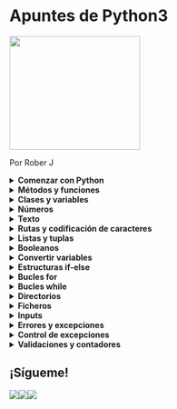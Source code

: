 # Apuntes de Python3

<img src="https://programapa.files.wordpress.com/2021/01/fundamentos-1-python-1.png" width="230" height="200" text-align: center></div>

Por Rober J

<details>
  <summary><strong>Comenzar con Python</strong></summary>
  
  <!-- wp:paragraph -->
<p><strong>Python </strong>se ha convertido en uno de los lenguajes de programación favoritos para hacer toda clase de virguerías con la <strong>información geoespacial</strong> y no es casualidad: su (relativa) facilidad de uso y flexibilidad lo hace muy atractivo para usarlo en múltiples plataformas por usuarios no muy familiarizados con la programación informática (entre los que podría incluirme).</p>
<!-- /wp:paragraph -->

<!-- wp:paragraph -->
<p>Este lenguaje aplicado a los Sistemas de Información Geográfica (SIG) se usa fundamentalmente para <strong>automatizar procesos o crear los nuestros propios</strong> en forma de <strong>scripts</strong> (pequeños códigos o programas). Por ejemplo, si quieres llevar a cabo una serie de operaciones de control de calidad (corrección de geometrías, control de atributos...) y cada una se ejecuta siempre bajo los mismos parámetros, podrías construir un script que realice todas esas operaciones para un conjunto de datos en vez de ir haciéndolo capa por capa.</p>
<!-- /wp:paragraph -->

<!-- wp:paragraph -->
<p>Con estos scripts podremos <strong>crear plugins (QGIS) o add-ins (ArcGIS) que les aporten una interfaz gráfica</strong> para configurar los parámetros con los que trabajará dicho script según nuestras necesidades: las capas de entrada, los valores a calcular, la clase de resultado que queremos obtener y dónde almacenarlo...  </p>
<!-- /wp:paragraph -->

<!-- wp:paragraph -->
<p>Podéis echar un vistazo a la clase de plugins que pueden crearse con Python explorando el <a rel="noreferrer noopener" href="https://plugins.qgis.org/plugins/" target="_blank">repositorio de plugins Python para QGIS</a> o el <a rel="noreferrer noopener" href="http://codesharing.arcgis.com/" target="_blank">repositorio de scripts de ArcGIS</a>.  </p>
<!-- /wp:paragraph -->

<!-- wp:paragraph -->
<p>La documentación oficial y otros enlaces de utilidad para Python los recopilo en el siguiente post junto a otros muchos recursos:</p>
<!-- /wp:paragraph -->

<!-- wp:a8c/blog-posts {"showDate":false,"showAuthor":false,"mediaPosition":"left","specificPosts":["3502"],"imageScale":1,"specificMode":true} /-->

<!-- wp:paragraph -->
<p>Y si queréis probar el código sin descargar nada antes, existen <a rel="noreferrer noopener" href="https://repl.it/languages/python3" target="_blank">consolas de Python online como esta</a> donde trastear libremente, con ciertas limitaciones por supuesto. </p>
<!-- /wp:paragraph -->

<!-- wp:paragraph -->
<p>Si no, se pueden usar las consolas que vienen integradas en cada SIG   de escritorio o programas externos denominados Entorno de Desarrollo Integrado (IDE) para programar más cómodamente (las consolas de los SIG suelen estar algo limitadas). Entre los IDE más populares están Visual Estudio Code o PyCharm, y tan solo habrá que <a rel="noreferrer noopener" href="https://remot-technologies.com/configurar-pyqgis-y-vs-code/" target="_blank">configurarlos</a> para comenzar a programar en ellos. </p>
<!-- /wp:paragraph -->

<!-- wp:paragraph {"backgroundColor":"light-green-cyan"} -->
<p class="has-light-green-cyan-background-color has-background">⚠ Este post trata sobre los aspectos básicos de Python en su <strong>versión 3.x</strong> (Python3), utilizada por QGIS a partir de su versión 3. Sin embargo, QGIS en sus versiones 2.x y ArcGIS utilizan la versión 2 de Python, por lo que se comentarán las diferencias entre las dos versiones en los puntos donde pueda ser conflictivo. </p>
<!-- /wp:paragraph -->
</details>


<details> 
  <summary><strong>Métodos y funciones</strong></summary>

<!-- wp:paragraph -->
<p>Una <strong>función</strong> es un código que se ejecuta al escribir su nombre y rellenar sus parámetros, haciendo que se lleven a cabo las operaciones de de dicho código. Las funciones se pueden tanto crear desde 0 como usar las que trae Python por defecto o las de sus librerías y/o módulos. </p>
<!-- /wp:paragraph -->

<!-- wp:paragraph -->
<p>Para usar una variable basta con escribirla y rellenar sus parámetros. Por ejemplo, la función print() hace que se muestre aquello que está dentro de los paréntesis:</p>
<!-- /wp:paragraph -->

<!-- wp:syntaxhighlighter/code {"language":"python"} -->
<pre class="wp-block-syntaxhighlighter-code">print(5)
> 5
print('Geografía')
> Geografía</pre>
<!-- /wp:syntaxhighlighter/code -->

<!-- wp:paragraph -->
<p>Los <strong>métodos</strong> son <strong>funciones específicas para variables de una clase concreta</strong>, es decir, las variables u objetos de tipo numérico tendrán unos métodos distintos a los de texto o listas debido a su distinta naturaleza.</p>
<!-- /wp:paragraph -->

<!-- wp:paragraph -->
<p>La forma de <strong>usar un método</strong> es 'llamar' a una <strong>variable de clase compatible</strong> con el método y, si fuera necesario, completar los argumentos necesarios para que pueda llevarse a cabo:</p>
<!-- /wp:paragraph -->

<!-- wp:syntaxhighlighter/code {"language":"python"} -->
<pre class="wp-block-syntaxhighlighter-code">variable.método(argumentos)</pre>
<!-- /wp:syntaxhighlighter/code -->

<!-- wp:spacer {"height":20} -->
<div style="height:20px" aria-hidden="true" class="wp-block-spacer"></div>
<!-- /wp:spacer -->

<p><a id="crear_funciones"></a></p>

<!-- wp:heading {"textAlign":"center","level":3} -->
<h3 class="has-text-align-center"><strong>Crear funciones</strong></h3>
<!-- /wp:heading -->

<!-- wp:paragraph -->
<p>Es posible crear nuestras propias funciones en Python para no tener que repetir constantemente un código. Con ellas obtendremos el resultado de un cálculo que nosotros diseñemos para unos valores de entrada.</p>
<!-- /wp:paragraph -->

<!-- wp:paragraph -->
<p>Por ejemplo, la siguiente función nos devolverá la media para dos valores de entrada:</p>
<!-- /wp:paragraph -->

<!-- wp:syntaxhighlighter/code {"language":"python"} -->
<pre class="wp-block-syntaxhighlighter-code">def media(x,y):
    resultado = (x + y)/2
    return resultado</pre>
<!-- /wp:syntaxhighlighter/code -->

<!-- wp:paragraph -->
<p>Con print() podemos ver cuál es el resultado de aplicar esta función a los valores 8 y 14:</p>
<!-- /wp:paragraph -->

<!-- wp:syntaxhighlighter/code {"language":"python"} -->
<pre class="wp-block-syntaxhighlighter-code">print(media(8,14))
> 11.0</pre>
<!-- /wp:syntaxhighlighter/code -->

<!-- wp:paragraph -->
<p><strong>Dentro de una función existen varias partes:</strong></p>
<!-- /wp:paragraph -->

<!-- wp:list -->
<ul><li>Cabecera - da nombre a la función (media) y establece los parámetros que se van a usar</li><li>Cuerpo - realiza operaciones con los parámetros definidos en la cabecera y devuelve un resultado mediante <em>return</em></li><li>Llamada - es la invocación de la función al usar su nombre e introducir parámetros reales</li></ul>
<!-- /wp:list -->

<!-- wp:paragraph -->
<p>Nuestra función podrá tener <strong>tantos argumentos como queramos</strong>, así como podrá crear variables que funcionen solo dentro de esa función, denominadas <strong>variables locales</strong> (las variables que funcionan para todo el programa se llaman <strong>variables globales</strong>)</p>
<!-- /wp:paragraph -->

  
</details>


<details>
  <summary><strong>Clases y variables</strong></summary>
  


<!-- wp:paragraph -->
<p>Las <strong>variables </strong>en Python son un tipo de objeto en  los que se almacena un valor o conjunto de valores. Dependiendo de la <strong>clase </strong>o tipo de dato que almacene, la variable será de una clase u otra.</p>
<!-- /wp:paragraph -->

<!-- wp:paragraph -->
<p>Las variables <strong>las creamos nosotros</strong> para almacenar algún tipo de información, dándoles el nombre que queramos y escribiendo el valor que queramos almacenar detrás del símbolo de igualdad:</p>
<!-- /wp:paragraph -->

<!-- wp:syntaxhighlighter/code {"language":"python"} -->
<pre class="wp-block-syntaxhighlighter-code">coord_x = 19
coord_y = -99
poblacion = 'Ciudad de México'
lugar = 'Mercado de San Camilito'</pre>
<!-- /wp:syntaxhighlighter/code -->

<!-- wp:paragraph -->
<p>La <strong>clase </strong>a la que pertenezca la variable dependerá del valor que almacenen:</p>
<!-- /wp:paragraph -->

<!-- wp:list -->
<ul><li>Las variables <em>coord </em>son de clase <em>int </em>o entero porque almacenan números enteros</li><li>Las variables <em>lugar </em>son de clase <em>str</em> porque almacenan cadenas de texto</li></ul>
<!-- /wp:list -->

<!-- wp:paragraph -->
<p>Podemos <strong>comprobarlo</strong> usando la función type() :</p>
<!-- /wp:paragraph -->

<!-- wp:syntaxhighlighter/code {"language":"python"} -->
<pre class="wp-block-syntaxhighlighter-code">print(type(coord_x))
> &lt;class 'int'>

print(type(coord_y))
> &lt;class 'int'>

print(type(poblacion))
> &lt;class 'str'>

print(type(lugar))
> &lt;class 'str'></pre>
<!-- /wp:syntaxhighlighter/code -->

<!-- wp:paragraph -->
<p>Usando print() podemos <strong>visualizar las variables</strong>. Para imprimir varias a la vez basta con separarlas por comas:</p>
<!-- /wp:paragraph -->

<!-- wp:syntaxhighlighter/code {"language":"python"} -->
<pre class="wp-block-syntaxhighlighter-code">print(poblacion)
> Ciudad de México

print(coord_x , coord_y)
> 19
 -99</pre>
<!-- /wp:syntaxhighlighter/code -->

<!-- wp:paragraph -->
<p>Las variables son usadas para <strong>operar con los valores que almacenan</strong>:</p>
<!-- /wp:paragraph -->

<!-- wp:syntaxhighlighter/code {"language":"python"} -->
<pre class="wp-block-syntaxhighlighter-code">numero1 = 5
numero2 = 3
print(numero1 + numero2)
> 8</pre>
<!-- /wp:syntaxhighlighter/code -->

<!-- wp:paragraph -->
<p>Podemos <strong>modificar el valor de las variables</strong> siempre que queramos usando su nombre y guardando otro valor, sea del tipo que sea.</p>
<!-- /wp:paragraph -->

<!-- wp:syntaxhighlighter/code {"language":"python"} -->
<pre class="wp-block-syntaxhighlighter-code">mi_objeto = 5
mi_objeto = 'Cinco'
print(mi_objeto)
> Cinco</pre>
<!-- /wp:syntaxhighlighter/code -->

<!-- wp:paragraph -->
<p>Así como podemos <strong>intercambiar el valor de dos variables</strong>:</p>
<!-- /wp:paragraph -->

<!-- wp:syntaxhighlighter/code {"language":"python"} -->
<pre class="wp-block-syntaxhighlighter-code">A = 5
B = 10
A,B = B,A
print(A)
> 10</pre>
<!-- /wp:syntaxhighlighter/code -->

<!-- wp:paragraph -->
<p>También podemos <strong>borrarlas </strong>usando <em><strong>del</strong></em>:</p>
<!-- /wp:paragraph -->

<!-- wp:syntaxhighlighter/code {"language":"python"} -->
<pre class="wp-block-syntaxhighlighter-code">del mi_objeto</pre>
<!-- /wp:syntaxhighlighter/code -->

<!-- wp:paragraph -->
<p></p>
<!-- /wp:paragraph -->

<!-- wp:paragraph {"backgroundColor":"light-green-cyan"} -->
<p class="has-light-green-cyan-background-color has-background">⚠ En Python 2 para imprimir un resultado no es necesario hacer uso de los paréntesis. Basta con escribir <em>print </em>seguido de aquello que se quería imprimir. Esto es porque en Python 3 <em>print </em>pasó a considerarse una función y son siempre obligatorias. En Python 2 también funcionará si usamos los paréntesis. </p>
<!-- /wp:paragraph -->

<!-- wp:spacer {"height":20} -->
<div style="height:20px" aria-hidden="true" class="wp-block-spacer"></div>
<!-- /wp:spacer -->
  
</details>

<details>
  <summary><strong>Números</strong></summary>
 
<p>Los números no debe entrecomillarse, pues si no los tomará como si fuesen texto y no podrán usarse para hacer operaciones. Python puede usarse como una calculadora:</p>
<!-- /wp:paragraph -->

<!-- wp:syntaxhighlighter/code {"language":"python"} -->
<pre class="wp-block-syntaxhighlighter-code">print(5*3)
> 15

print('5*3')
> 5*3</pre>
<!-- /wp:syntaxhighlighter/code -->

<!-- wp:paragraph -->
<p>Hay <strong>dos tipos</strong> básicos de números que pueden almacenarse en Python: enteros o<strong> integer (int)</strong> y decimales o <strong>flotantes (float)</strong>:</p>
<!-- /wp:paragraph -->

<!-- wp:syntaxhighlighter/code {"language":"python"} -->
<pre class="wp-block-syntaxhighlighter-code">numero1 = 24
numero2 = 24.0

print(type(numero1))
> &lt;class 'int'>

print(type(numero2))
> &lt;class 'float'></pre>
<!-- /wp:syntaxhighlighter/code -->

<!-- wp:paragraph -->
<p>Si se hacen <strong>operaciones entre enteros y decimales</strong> el resultado pasará a ser de tipo decimal:</p>
<!-- /wp:paragraph -->

<!-- wp:syntaxhighlighter/code {"language":"python"} -->
<pre class="wp-block-syntaxhighlighter-code">print(3.7 + 3)
> 6.7

print(5/3)
> 1.6666666666666667</pre>
<!-- /wp:syntaxhighlighter/code -->

<!-- wp:paragraph {"backgroundColor":"light-green-cyan"} -->
<p class="has-light-green-cyan-background-color has-background">⚠ En Python 2 las divisiones cuyo resultado es un decimal (como 5 entre 3) devuelven solo el número entero (5 entre 3 devolvería 1) Sin embargo, si en vez de dividir dos enteros convertimos uno de ellos en decimal (5.0 entre 3) entonces sí se devolvería el resultado con sus decimales. Esto es porque Python 3 convierte los valores automáticamente. En cualquier caso, al combinar enteros y decimales en una operación el resultado siempre será un decimal.</p>
<!-- /wp:paragraph -->

<!-- wp:paragraph -->
<p>Python cuenta con una librería muy útil para <a href="https://docs.python.org/3/library/math.html">hacer toda clase de operaciones numéricas llamada <em><strong>math</strong></em></a> que, por lo general, <strong>es más precisa que las operaciones con operadores básicos.</strong></p>
<!-- /wp:paragraph -->

<!-- wp:spacer {"height":20} -->
<div style="height:20px" aria-hidden="true" class="wp-block-spacer"></div>

  
</details>

<details>
  <summary><strong>Texto</strong></summary>
 
<p>El texto o también llamado <strong>cadenas (string)</strong> debe escribirse entrecomillado, ya sean comillas simples o dobles:</p>
<!-- /wp:paragraph -->

<!-- wp:syntaxhighlighter/code {"language":"python"} -->
<pre class="wp-block-syntaxhighlighter-code">print(hola)
> NameError: name 'hola' is not defined

print('hola')
> hola</pre>
<!-- /wp:syntaxhighlighter/code -->

<!-- wp:paragraph -->
<p>¿Por qué? Porque el texto sin comillas se reserva para nombrar las variables u objetos en las que almacenamos los valores.</p>
<!-- /wp:paragraph -->

<!-- wp:spacer {"height":20} -->
<div style="height:20px" aria-hidden="true" class="wp-block-spacer"></div>
<!-- /wp:spacer -->

<p><a id="operar_texto"></a></p>

<!-- wp:heading {"level":4} -->
<h4><strong>Operar con el texto</strong></h4>
<!-- /wp:heading -->

<!-- wp:paragraph -->
<p>Podemos <strong>operar </strong>con el texto <strong>concatenando </strong>cadenas:</p>
<!-- /wp:paragraph -->

<!-- wp:syntaxhighlighter/code {"language":"python"} -->
<pre class="wp-block-syntaxhighlighter-code">poblacion = 'Ciudad de México'
lugar = 'Mercado de San Camilito'
print(poblacion + ' - ' + lugar)
> Ciudad de México - Mercado de San Camilito</pre>
<!-- /wp:syntaxhighlighter/code -->

<!-- wp:paragraph -->
<p>Podemos <strong>concatenarlas varias veces</strong> usando el multiplicador. Cada caracter entrecomillado cuenta, por lo que tendremos que añadir nosotros los espacios y las comas para que la concatenación resulte legible:</p>
<!-- /wp:paragraph -->

<!-- wp:syntaxhighlighter/code {"language":"python"} -->
<pre class="wp-block-syntaxhighlighter-code">print((poblacion + ' - ' + lugar + ', ') * 5)
> Ciudad de México - Mercado de San Camilito, Ciudad de México - Mercado de San Camilito, Ciudad de México - Mercado de San Camilito, Ciudad de México - Mercado de San Camilito, Ciudad de México - Mercado de San Camilito,</pre>
<!-- /wp:syntaxhighlighter/code -->

<!-- wp:paragraph -->
<p>También podremos <strong>convertir una cadena a una lista</strong> con cada palabra usando el método .split() , en el que tendremos que indicar el separador existente entre cada palabra, en este caso, el espacio:</p>
<!-- /wp:paragraph -->

<!-- wp:syntaxhighlighter/code {"language":"python"} -->
<pre class="wp-block-syntaxhighlighter-code">PrograMapa = 'Cartografía y SIG'
print(PrograMapa.split(' '))
> ['Cartografía', 'y', 'SIG']</pre>
<!-- /wp:syntaxhighlighter/code -->

<!-- wp:paragraph -->
<p>Si queremos <strong>averiguar la longitud</strong> de una cadena habrá que usar len(), que devolverá un valor entero:</p>
<!-- /wp:paragraph -->

<!-- wp:syntaxhighlighter/code {"language":"python"} -->
<pre class="wp-block-syntaxhighlighter-code">print(len('PrograMapa'))
> 10</pre>
<!-- /wp:syntaxhighlighter/code -->

<!-- wp:paragraph -->
<p>También podemos averiguar si una cadena <strong>acaba con los caracteres que indiquemos</strong> usando <em>.endswith()</em>, muy útil si queremos comprobar extensiones de archivos:</p>
<!-- /wp:paragraph -->

<!-- wp:syntaxhighlighter/code {"language":"python"} -->
<pre class="wp-block-syntaxhighlighter-code">archivo = 'micapa.shp'
print(text.endswith('.gpkg'))
> False</pre>
<!-- /wp:syntaxhighlighter/code -->

<!-- wp:paragraph -->
<p>También es posible <strong>realizar operaciones con las mayúsculas y minúsculas</strong> de un texto:</p>
<!-- /wp:paragraph -->

<!-- wp:syntaxhighlighter/code {"language":"python"} -->
<pre class="wp-block-syntaxhighlighter-code">SIG = 'sistemas de Informacion GEOGRAFICA'

# Poner en minuscula
print(SIG.lower())
> sistemas de informacion geografica

## Poner todo en mayuscula
print(SIG.upper())
> SISTEMAS DE INFORMACION GEOGRAFICA

## Poner en mayuscula solo la primera letra de cada palabra:
print(SIG.title())
> Sistemas De Informacion Geografica

## Invertir mayusculas y minusculas
print(SIG.swapcase())
> SISTEMAS DE iNFORMACION geografica</pre>
<!-- /wp:syntaxhighlighter/code -->

<!-- wp:spacer {"height":20} -->
<div style="height:20px" aria-hidden="true" class="wp-block-spacer"></div>
<!-- /wp:spacer -->

<!-- wp:paragraph -->
<p>Otra interesante operación es la de <strong>invertir los caracteres</strong> de una cadena:</p>
<!-- /wp:paragraph -->

<!-- wp:syntaxhighlighter/code {"language":"python"} -->
<pre class="wp-block-syntaxhighlighter-code">palabra = 'SIG'
alreves = palabra[::-1]
print(alreves)
> 'GIS'</pre>
<!-- /wp:syntaxhighlighter/code -->

<!-- wp:heading {"level":4} -->
<h4><strong>Posiciones y subcadenas</strong></h4>
<!-- /wp:heading -->

<!-- wp:paragraph -->
<p>Podemos acceder a los distintos caracteres que conforman nuestro texto o cadenas a través de la posición que estos ocupan dentro de ella indicándola entre corchetes [].</p>
<!-- /wp:paragraph -->

<!-- wp:paragraph -->
<p>Hay que tener en cuenta que las posiciones comienzan desde el índice de posición 0, por lo que si nuestra cadena tiene por ejemplo 11 caracteres la última posición será la 10:</p>
<!-- /wp:paragraph -->

<!-- wp:syntaxhighlighter/code {"language":"python"} -->
<pre class="wp-block-syntaxhighlighter-code">cartografia = 'Mapas'
print(cartografia[0])
> M
print(cartografia[4])
> s</pre>
<!-- /wp:syntaxhighlighter/code -->

<!-- wp:paragraph -->
<p>Si quisiéramos contar desde el final usaríamos el índice de posición -1 y contaríamos hacia abajo:</p>
<!-- /wp:paragraph -->

<!-- wp:image {"align":"center","id":5866,"sizeSlug":"large","linkDestination":"none"} -->
<div class="wp-block-image"><figure class="aligncenter size-large"><img src="https://programapa.files.wordpress.com/2021/04/substrings.png?w=413" alt="" class="wp-image-5866"/><figcaption><em>Fuente: http://www.nltk.org/book/ch03.html</em></figcaption></figure></div>
<!-- /wp:image -->

<!-- wp:paragraph -->
<p>Pueden usarse <strong>rangos </strong>para extraer conjuntos de caracteres llamados <strong>subcadenas</strong>. El rango seleccionará desde el primer caracter indicado (dejar en blanco para empezar desde el principio) hasta el caracter anterior al de la posición indicada: </p>
<!-- /wp:paragraph -->

<!-- wp:syntaxhighlighter/code {"language":"python"} -->
<pre class="wp-block-syntaxhighlighter-code">mapas = 'Cartografia'
print(mapas[:5])
> Carto
print(mapas[5:11])
> grafía</pre>
<!-- /wp:syntaxhighlighter/code -->

<!-- wp:spacer {"height":20} -->
<div style="height:20px" aria-hidden="true" class="wp-block-spacer"></div>
<!-- /wp:spacer -->
  
</details>

<details>
  <summary><strong>Rutas y codificación de caracteres</strong></summary>
 
<!-- wp:paragraph -->
<p>Las rutas a archivos o <em>paths</em> se escribirán dentro de la clase <em>string</em>, es decir, tendrán que ir entrecomilladas:</p>
<!-- /wp:paragraph -->

<!-- wp:syntaxhighlighter/code {"language":"python"} -->
<pre class="wp-block-syntaxhighlighter-code">ruta = 'C:\Users\Yo\Documentos\Programación\Python'</pre>
<!-- /wp:syntaxhighlighter/code -->

<!-- wp:paragraph -->
<p>Son de vital importancia para indicar la carpeta de la que queremos coger nuestras capas y/o dónde queremos guardar los resultados de nuestros geoprocesos.</p>
<!-- /wp:paragraph -->

<!-- wp:paragraph -->
<p>Las barras que separan los directorios pueden dar problemas dependiendo de sistema operativo que se use. En Windows, se puede usar la doble barra para evitarlos:</p>
<!-- /wp:paragraph -->

<!-- wp:syntaxhighlighter/code {"language":"python"} -->
<pre class="wp-block-syntaxhighlighter-code">ruta = 'C:\\Users\\Yo\\Documentos\\Programación\\Python'</pre>
<!-- /wp:syntaxhighlighter/code -->

<!-- wp:paragraph -->
<p>Otra forma de evitar problemas con los caracteres es añadir una <em>r</em> antes de las comillas, tal y como muestro en el apartado sobre caracteres 👇</p>
<!-- /wp:paragraph -->

<!-- wp:spacer {"height":20} -->
<div style="height:20px" aria-hidden="true" class="wp-block-spacer"></div>
<!-- /wp:spacer -->

<!-- wp:heading {"level":4} -->
<h4><strong>Codificación de caracteres</strong></h4>
<!-- /wp:heading -->

<!-- wp:paragraph -->
<p>Una de las cosas a las que debemos prestar atención a la hora de operar con texto es la codificación de caracteres.</p>
<!-- /wp:paragraph -->

<!-- wp:paragraph -->
<p>La codificación de caracteres es la forma en que el sistema traduce los caracteres al lenguaje binario de los ordenadores. Existen diversos tipos de codificación, y para <strong>averiguar el que usa nuestro sistema</strong> ejecutaremos el siguiente código:</p>
<!-- /wp:paragraph -->

<!-- wp:syntaxhighlighter/code {"language":"python"} -->
<pre class="wp-block-syntaxhighlighter-code">import sys
print(sys.getdefaultencoding())
> utf-8</pre>
<!-- /wp:syntaxhighlighter/code -->

<!-- wp:paragraph -->
<p>Si queremos <strong>cambiar la codificación</strong> usada en nuestro script para que, por ejemplo, admita tildes o eñes, tendremos que colocar la siguiente línea al inicio del script:</p>
<!-- /wp:paragraph -->

<!-- wp:syntaxhighlighter/code {"language":"python"} -->
<pre class="wp-block-syntaxhighlighter-code"># -*- coding: utf-8
</pre>
<!-- /wp:syntaxhighlighter/code -->

<!-- wp:paragraph {"backgroundColor":"light-green-cyan"} -->
<p class="has-light-green-cyan-background-color has-background">⚠ En Python 3 la codificación por defecto es unicode o utf-8 (admite tildes, eñes, etc.) mientras que en Python 2 la codificación por defecto es ASCII y tendríamos que usar la sentencia anterior para cambiarlo.</p>
<!-- /wp:paragraph -->

<!-- wp:spacer {"height":20} -->
<div style="height:20px" aria-hidden="true" class="wp-block-spacer"></div>
<!-- /wp:spacer -->

<p><a id="ascii"></a></p>

<!-- wp:heading {"level":4} -->
<h4><strong>Caracteres especiales ASCII</strong></h4>
<!-- /wp:heading -->

<!-- wp:paragraph -->
<p>También debemos prestar atención a este tipo de caracteres. Son caracteres que puestos juntos en un texto desempeñan <strong>funciones especiales</strong>. Suele usarse la barra \ seguido de algún otro caracter:</p>
<!-- /wp:paragraph -->

<!-- wp:table -->
<figure class="wp-block-table"><table><thead><tr><th class="has-text-align-center" data-align="center">Caracter</th><th class="has-text-align-center" data-align="center">Función</th></tr></thead><tbody><tr><td class="has-text-align-center" data-align="center">\t</td><td class="has-text-align-center" data-align="center">Tabulación</td></tr><tr><td class="has-text-align-center" data-align="center">\n</td><td class="has-text-align-center" data-align="center">Salto de línea</td></tr><tr><td class="has-text-align-center" data-align="center">\'</td><td class="has-text-align-center" data-align="center">Apóstrofe</td></tr></tbody></table></figure>
<!-- /wp:table -->

<!-- wp:spacer {"height":20} -->
<div style="height:20px" aria-hidden="true" class="wp-block-spacer"></div>
<!-- /wp:spacer -->

<!-- wp:paragraph -->
<p>Esto puede generarnos problemas al manejar cadenas cuando programemos. Por ejemplo, si tenemos una ruta estilo C:\Users\Usuario\nuevos_archivos, la ruta no se leerá correctamente porque tiene un <strong>\n</strong> que hace que lea un salto de línea en ese momento. La solución sería usar un <strong>raw text</strong> para anular estos caracteres especiales añadiendo una <strong>r</strong> antes de la ruta:</p>
<!-- /wp:paragraph -->

<!-- wp:syntaxhighlighter/code {"language":"python"} -->
<pre class="wp-block-syntaxhighlighter-code">ruta = r'C:\Users\Usuario\nuevos_archivos'</pre>
<!-- /wp:syntaxhighlighter/code -->

<!-- wp:paragraph -->
<p>Pero también pueden resultar útiles. Por ejemplo, el caracter especial de apóstrofe \' resulta útil cuando queremos incluirlo dentro de un texto que ya está entrecomillado, puesto que los apóstrofes se usan para que Python reconozca las cadenas de texto y si metemos uno de por medio quedaría otro por ahí suelto que generaría error:</p>
<!-- /wp:paragraph -->

<!-- wp:syntaxhighlighter/code {"language":"python"} -->
<pre class="wp-block-syntaxhighlighter-code">print('Guns N' Roses')
> SyntaxError: invalid syntax

print('Guns N\' Roses')
> Guns N' Roses</pre>
<!-- /wp:syntaxhighlighter/code -->

<!-- wp:paragraph {"backgroundColor":"light-green-cyan"} -->
<p class="has-light-green-cyan-background-color has-background">⚠ Nota: para evitar problemas con las rutas y cadenas en general en Python 2 existe la función raw_input() que aplicada a una cadena es equivalente a añadir la <em>r </em></p>
<!-- /wp:paragraph -->
  
</details>

<details>
  <summary><strong>Listas y tuplas</strong></summary>
 
  

<!-- wp:paragraph -->
<p>La clase lista o <em>list </em>son un tipo de objeto que almacena una colección de valores. </p>
<!-- /wp:paragraph -->

<!-- wp:paragraph -->
<p>A esta clase pertenecen tanto las listas como las tuplas. La <strong>diferencia entre ellas está en que las listas pueden modificarse y las tuplas no</strong>, haciendo que las listas sean más flexibles pero ocupen más memoria (acceder es más lento) que las segundas.</p>
<!-- /wp:paragraph -->

<!-- wp:paragraph -->
<p>Las listas se guardan entre corchetes [] y las tuplas entre paréntesis (), separando los valores usando comas:</p>
<!-- /wp:paragraph -->

<!-- wp:syntaxhighlighter/code {"language":"python"} -->
<pre class="wp-block-syntaxhighlighter-code">una_tupla = ('coordenadas', -45.8, 58)
una_lista = ['coordenadas', -45.8, 58]

print(una_lista)
> ['coordenadas', -45.8, 58]

print(una_tupla)
> ('coordenadas', -45.8, 58)</pre>
<!-- /wp:syntaxhighlighter/code -->

<!-- wp:paragraph -->
<p>Una misma lista o tupla puede almacenar valores de distinto tipo (texto, enteros, floats...) incluyendo objetos que guarden valores, cada uno ocupando una <strong>posición </strong>dentro de ella que podemos usar para acceder a dicho valor. <strong>Los índices de posición son los mismos que en las cadenas</strong>:</p>
<!-- /wp:paragraph -->

<!-- wp:syntaxhighlighter/code {"language":"python"} -->
<pre class="wp-block-syntaxhighlighter-code">print(una_lista[0])
> coordenadas</pre>
<!-- /wp:syntaxhighlighter/code -->

<!-- wp:paragraph -->
<p>Para <strong>modificar un valor de una lista</strong> (hacerlo con una tupla daría error), basta con indicar la posición que queremos modificar y asignarle un nuevo valor:</p>
<!-- /wp:paragraph -->

<!-- wp:syntaxhighlighter/code {"language":"python"} -->
<pre class="wp-block-syntaxhighlighter-code">coordenadas = [23.45, 37.01]
coordenadas[1] = 38
print(coordenadas)
> [23.45, 38]</pre>
<!-- /wp:syntaxhighlighter/code -->

<!-- wp:paragraph -->
<p>Para añadir nuevos elementos, eliminarlos, ordenarlos u otras operaciones tendremos que usar los métodos de lista:</p>
<!-- /wp:paragraph -->

<!-- wp:spacer {"height":20} -->
<div style="height:20px" aria-hidden="true" class="wp-block-spacer"></div>
<!-- /wp:spacer -->

<!-- wp:heading {"level":4} -->
<h4><strong>Métodos y funciones de lista</strong></h4>
<!-- /wp:heading -->

<!-- wp:table -->
<figure class="wp-block-table"><table><tbody><tr><td>lista.append(valor)</td><td><strong>Añade un valor</strong> al final de una lista</td></tr><tr><td>lista.extend(lista2)</td><td>Extiende la lista <strong>añadiendo </strong>los elementos de una <strong>segunda lista</strong></td></tr><tr><td>lista.insert(posición, variable)</td><td><strong>Inserta </strong>una variable en la posición indicada de la lista.</td></tr><tr><td>lista.remove(valor)</td><td><strong>Elimina</strong> el primer elemento de la lista cuyo valor es el indicado. Si nada en la lista tiene ese valor se produce un error.</td></tr><tr><td>lista.pop(posición)</td><td>Devuelve y <strong>elimina</strong> el elemento que se encuentre en la posición indicada. Si no se especifica una posición, lo hará de manera predeterminada con el último elemento de la lista.</td></tr><tr><td>del lista[posicion/rango]</td><td>Además de <strong>eliminar</strong> elementos por su posición, con <em>del</em> podemos eliminar elementos que se encuentren en un rango de posiciones que especificamos. Si establecemos el rango [:] se vaciará la lista sin borrarla.</td></tr><tr><td>lista.index(valor)</td><td>Devuelve el <strong>índice de posición</strong> del primer elemento de la lista cuyo valor coincida con el indicado. Si ningún elemento tiene ese valor, producirá error.</td></tr><tr><td>lista.count(valor)</td><td>Devuelve el <strong>número de veces</strong> que aparece el valor indicado en la lista</td></tr><tr><td>lista.sort( )</td><td>Si la lista está compuesta solo por números, esta se modificará para que estén <strong>ordenados</strong> de forma ascendente</td></tr><tr><td>sorted(lista)</td><td>Crea una <strong>nueva lista ordenando los valores</strong> numéricos de menor a mayor de la lista original</td></tr><tr><td>lista.reverse( )</td><td><strong>Invierte </strong>permanentemente el orden de los elementos de la lista</td></tr><tr><td>lista[-5:]+lista[:-5] </td><td><strong>Rota </strong>los elementos de una lista 5 posiciones hacia arriba </td></tr><tr><td>print(max(set(lista), key=lista.count))</td><td>Obtener el <strong>valor más repetido</strong> en una lista</td></tr><tr><td>lista = [x + 1 for x in range(10)]</td><td>Se pueden <strong>usar expresiones</strong> para rellenar de valores una lista nueva. En este caso la lista almacenará valores del 1 al 10 de uno en uno.</td></tr></tbody></table></figure>
<!-- /wp:table -->

<!-- wp:spacer {"height":20} -->
<div style="height:20px" aria-hidden="true" class="wp-block-spacer"></div>
<!-- /wp:spacer -->
  
</details>

<details>
  <summary><strong>Booleanos</strong></summary>
 
<p>La clase booleano o bool consiste en valores TRUE o FALSE resultado de comprobar si algo es verdadero o falso. Funciona tanto con números como con cadenas de texto:</p>


<!-- wp:syntaxhighlighter/code {"language":"python"} -->
<pre class="wp-block-syntaxhighlighter-code">> print(4 == 5)
False

> print('satélite' == 'satélite')
True
</pre>
<!-- /wp:syntaxhighlighter/code -->

<!-- wp:paragraph -->
<p>En este caso se ha usado el operador de igualdad == para comprobar si dos valores son iguales o no.</p>
<!-- /wp:paragraph -->

<!-- wp:paragraph -->
<p>Los booleanos son utilizados sobre todo en las <a href="https://programapa.wordpress.com/2021/01/23/fundamentos-de-python-1-variables-clases-funciones-y-metodos/#estructuras_de_control">estructuras de control</a> para que se ejecuten unas funciones u otras según si se cumple o no una condición.</p>
<!-- /wp:paragraph -->

<!-- wp:paragraph -->
<p>Los booleanos <strong>pueden ser tratados como valores enteros</strong>, en los que TRUE es 1 y FALSE es 0. Por ejemplo, pueden usarse para seleccionar los índices de posición 0 y 1 de una lista:</p>
<!-- /wp:paragraph -->

<!-- wp:syntaxhighlighter/code {"language":"python"} -->
<pre class="wp-block-syntaxhighlighter-code">SIG = ['AutoCAD','QGIS']
print(SIG[False])
> 'AutoCAD'
print(SIG[True])
> 'QGIS'</pre>
<!-- /wp:syntaxhighlighter/code -->
  
  
</details>

<details>
  <summary><strong>Convertir variables</strong></summary>
 
  <!-- wp:paragraph -->
<p>Existen funciones para transformar una variable de una clase en otra para evitar errores. Hay conversiones que no se pueden hacer, como convertir un texto en número, pero sí podemos convertir por ejemplo números en cadenas:</p>
<!-- /wp:paragraph -->

<!-- wp:spacer {"height":20} -->
<div style="height:20px" aria-hidden="true" class="wp-block-spacer"></div>
<!-- /wp:spacer -->

<p><a id="numeros-texto"></a></p>

<!-- wp:heading {"textAlign":"center","level":3} -->
<h3 class="has-text-align-center"><strong>Números a cadenas - función str()</strong></h3>
<!-- /wp:heading -->

<!-- wp:paragraph -->
<p>Convierte <strong>tanto enteros como floats</strong> en cadenas:</p>
<!-- /wp:paragraph -->

<!-- wp:syntaxhighlighter/code {"language":"python"} -->
<pre class="wp-block-syntaxhighlighter-code">numero = str(5)
print(type(numero))
> &lt;class 'str'></pre>
<!-- /wp:syntaxhighlighter/code -->

<!-- wp:spacer {"height":20} -->
<div style="height:20px" aria-hidden="true" class="wp-block-spacer"></div>
<!-- /wp:spacer -->

<p><a id="floats-enteros"></a></p>

<!-- wp:heading {"textAlign":"center","level":3} -->
<h3 class="has-text-align-center"><strong>Floats a enteros - función int()</strong></h3>
<!-- /wp:heading -->

<!-- wp:paragraph -->
<p>Elimina los decimales <strong>sin redondear</strong> para quedarse solo con el entero:</p>
<!-- /wp:paragraph -->

<!-- wp:syntaxhighlighter/code {"language":"python"} -->
<pre class="wp-block-syntaxhighlighter-code">numero = int(5.7)
print(numero)
> 5
print(type(numero))
> &lt;class 'int'></pre>
<!-- /wp:syntaxhighlighter/code -->

<!-- wp:spacer {"height":20} -->
<div style="height:20px" aria-hidden="true" class="wp-block-spacer"></div>
<!-- /wp:spacer -->

<p><a id="enteros-floats"></a></p>

<!-- wp:heading {"textAlign":"center","level":3} -->
<h3 class="has-text-align-center"><strong>Enteros a floats - función float()</strong></h3>
<!-- /wp:heading -->

<!-- wp:paragraph -->
<p>Añade a un número entero el .0 para convertirlo en decimal:</p>
<!-- /wp:paragraph -->

<!-- wp:syntaxhighlighter/code {"language":"python"} -->
<pre class="wp-block-syntaxhighlighter-code">numero = float(5)
print(numero)
> 5.0
print(type(numero))
> &lt;class 'float'></pre>
<!-- /wp:syntaxhighlighter/code -->
  
</details>


<details>
  <summary><strong>Estructuras if-else </strong></summary>
 
  <!-- wp:paragraph -->
<p>Las estructuras condicionales ejecutan un código u otro en función de si se cumple una condición o no:</p>
<!-- /wp:paragraph -->

<!-- wp:spacer {"height":20} -->
<div style="height:20px" aria-hidden="true" class="wp-block-spacer"></div>
<!-- /wp:spacer -->

<p><a id="if"></a></p>

<!-- wp:heading {"level":4} -->
<h4><strong>If</strong></h4>
<!-- /wp:heading -->

<!-- wp:paragraph -->
<p>Hace que se ejecute un código si se cumple una condición. Si no, se sigue con el resto de instrucciones del programa:</p>
<!-- /wp:paragraph -->

<!-- wp:syntaxhighlighter/code {"language":"python"} -->
<pre class="wp-block-syntaxhighlighter-code">poblacion = 13000
umbral = 10000
if poblacion > 10000:
    print('Es una ciudad')

> Es una ciudad</pre>
<!-- /wp:syntaxhighlighter/code -->

<!-- wp:spacer {"height":20} -->
<div style="height:20px" aria-hidden="true" class="wp-block-spacer"></div>
<!-- /wp:spacer -->

<p><a id="if-else"></a></p>

<!-- wp:heading {"level":4} -->
<h4><strong>If - Else</strong></h4>
<!-- /wp:heading -->

<!-- wp:paragraph -->
<p>En este caso, si la condición del<em> if</em> no se cumple se ejecutará la del <em>else</em>:</p>
<!-- /wp:paragraph -->

<!-- wp:syntaxhighlighter/code {"language":"python"} -->
<pre class="wp-block-syntaxhighlighter-code">poblacion = 5000
umbral = 10000
if poblacion >= umbral:
    print('Es una ciudad')
else:
    print('Es un pueblo')

> Es un pueblo</pre>
<!-- /wp:syntaxhighlighter/code -->

<!-- wp:spacer {"height":20} -->
<div style="height:20px" aria-hidden="true" class="wp-block-spacer"></div>
<!-- /wp:spacer -->

<p><a id="if-elif-else"></a></p>

<!-- wp:heading {"level":4} -->
<h4><strong>If - Elif - Else</strong></h4>
<!-- /wp:heading -->

<!-- wp:paragraph -->
<p>Añadiendo el <em>elif</em> establecemos condiciones adicionales. Si alguna se cumple se ejecutará ignorando el resto, por ello es importante el orden en el que se colocan las condiciones:</p>
<!-- /wp:paragraph -->

<!-- wp:syntaxhighlighter/code {"language":"python"} -->
<pre class="wp-block-syntaxhighlighter-code">poblacion = 'Cádiz'
if poblacion == 'Málaga':
    print('Es Málaga')
elif poblacion == 'Cádiz':
    print('Es Cádiz')
else:
    print('No sabemos qué ciudad es')

> Es Cádiz</pre>
<!-- /wp:syntaxhighlighter/code -->
  
 <!-- wp:heading {"level":4} -->
<h4><strong>Operadores condicionales</strong></h4>
<!-- /wp:heading -->
  
  <!-- wp:table -->
<figure class="wp-block-table"><table><tbody><tr><td>&gt;</td><td>Mayor que</td></tr><tr><td>&lt;</td><td>Menor que</td></tr><tr><td>==</td><td>Igual que</td></tr><tr><td>&gt;=</td><td>Mayor o igual que</td></tr><tr><td>&lt;=</td><td>Menor o igual que</td></tr><tr><td>!=</td><td>Distinto de</td></tr></tbody></table></figure>
<!-- /wp:table -->
  
</details>

<details>
  <summary><strong>Bucles for</strong></summary>
 
  <!-- wp:paragraph -->
<p>En los bucles<em> for</em> se repetirá un código un número de veces determinado por la cantidad de elementos que se encuentren en una lista.</p>
<!-- /wp:paragraph -->

<!-- wp:paragraph -->
<p>Las listas son colecciones de elementos, tal y como explico en el post <a href="https://programapa.wordpress.com/2021/01/23/fundamentos-de-python-1-variables-clases-funciones-y-metodos/">Fundamentos de Python 1</a>. Cada elemento de una lista ocupa una posición, y el número total posiciones marcará la cantidad de veces que se repetirá el código:</p>
<!-- /wp:paragraph -->

<!-- wp:syntaxhighlighter/code {"language":"python"} -->
<pre class="wp-block-syntaxhighlighter-code">lista = ['QGIS', 'ArcGIS', 'gvSig']
for n in lista:
    print(n)

> QGIS
> ArcGIS
> gvSig</pre>
<!-- /wp:syntaxhighlighter/code -->

<!-- wp:paragraph -->
<p>El bucle de este ejemplo lo que hace es que por cada elemento de la lista (denominado <em>n</em>) se imprimirá el nombre de dicho elemento. </p>
<!-- /wp:paragraph -->

<!-- wp:paragraph -->
<p>Se pueden <strong>crear listas numéricas de forma automática</strong> usando la <strong>función range()</strong>, en la que especificaremos el valor máximo que alcanzará dicha lista:</p>
<!-- /wp:paragraph -->

<!-- wp:syntaxhighlighter/code {"language":"python"} -->
<pre class="wp-block-syntaxhighlighter-code">for n in range(4):
    print('GIS')

> GIS
> GIS
> GIS
> GIS</pre>
<!-- /wp:syntaxhighlighter/code -->

<!-- wp:paragraph -->
<p>También puede definirse el valor desde el que comenzará la lista <strong>range</strong> y el incremento entre uno y otro. Si no se especifica, como en el caso anterior, comenzará por el 0 y el incremento será de 1. En el siguiente ejemplo la lista irá del 4 al 12 incrementándose de 2 en 2:</p>
<!-- /wp:paragraph -->

<!-- wp:syntaxhighlighter/code {"language":"python"} -->
<pre class="wp-block-syntaxhighlighter-code">rango = range(4,12,2)
for numero in rango:
    print(numero)

> 4
> 6
> 8
> 10
</pre>
<!-- /wp:syntaxhighlighter/code -->
  
</details>

<details>
  <summary><strong>Bucles while</strong></summary>
 
  <!-- wp:paragraph -->
<p>Este tipo de bucle repetirá un código mientras se cumpla una condición. En el siguiente ejemplo se comprueba que <em>a </em>sea menor que 5, que en caso afirmativo imprimirá una cadena y aumentará el valor de <em>a</em> en 1:</p>
<!-- /wp:paragraph -->

<!-- wp:syntaxhighlighter/code {"language":"python"} -->
<pre class="wp-block-syntaxhighlighter-code">a = 1
while a &lt; 5:
    print(str(a) + ' es menor que 5')
    a  += 1

> 1 es menor que 5
> 2 es menor que 5
> 3 es menor que 5
> 4 es menor que 5</pre>
<!-- /wp:syntaxhighlighter/code -->

<!-- wp:paragraph -->
<p>En el momento en el que el valor de <em>a</em> llegó a 5 se dejó de imprimir el texto. Si no aumentáramos el valor de <em>a</em> éste siempre sería menor que 5 y por tanto se imprimiría indefinidamente el texto en lo que se conoce como un <strong>bucle infinito</strong>. Cuando esto pasa hay que <strong>cancelar la ejecución del programa</strong>.</p>
<!-- /wp:paragraph -->

<!-- wp:paragraph -->
<p>Para controlar estos bucles en los que no sabemos cuántas veces puede repetirse el código, usaremos las palabras reservadas <strong>continue y break</strong>:</p>
<!-- /wp:paragraph -->

<!-- wp:list -->
<ul><li>continue <strong>se salta un paso del bucle</strong> </li><li>break <strong>interrumpe el bucle</strong></li></ul>
<!-- /wp:list -->

<!-- wp:paragraph -->
<p>Estas funciones se ejecutarán si se cumple una condición, por lo que tendremos que incluir estructuras condicionales dentro del bucle. En el siguiente ejemplo, cuando <em>a</em> llega a 3 <strong>continue</strong> se lo salta:</p>
<!-- /wp:paragraph -->

<!-- wp:syntaxhighlighter/code {"language":"python"} -->
<pre class="wp-block-syntaxhighlighter-code">a = 1
while a &lt; 5:
    if a == 3:
        print('(nos saltamos el 3)')
        a += 1
        continue
    else:
        print(str(a) + ' es menor que 5')
        a  += 1

> 1 es menor que 5
> 2 es menor que 5
> (nos saltamos el 3)
> 4 es menor que 5</pre>
<!-- /wp:syntaxhighlighter/code -->

<!-- wp:paragraph -->
<p>Aquí, cuando<em> a</em> llega a 4 <strong>break </strong>interrumpe el bucle:</p>
<!-- /wp:paragraph -->

<!-- wp:syntaxhighlighter/code {"language":"python"} -->
<pre class="wp-block-syntaxhighlighter-code">a = 1
while a &lt; 5:
    if a == 4:
        print('aquí se interrumpe el bucle')
        break
    else:
        print(str(a) + ' es menor que 5')
        a  += 1

> 1 es menor que 5
> 2 es menor que 5
> 4 es menor que 5
> aquí se interrumpe el bucle</pre>
<!-- /wp:syntaxhighlighter/code -->
  
</details>

<details>
  <summary><strong>Directorios</strong></summary>
 
  <!-- wp:paragraph -->
<p>Para acceder al sistema de archivos del ordenador y realizar operaciones como crear carpetas, listar o borrar archivos, etc. Python necesita <strong>importar el módulo <em>os</em></strong>, el cual recoge las funciones necesarias para ello:</p>
<!-- /wp:paragraph -->

<!-- wp:syntaxhighlighter/code {"language":"python"} -->
<pre class="wp-block-syntaxhighlighter-code">import os</pre>
<!-- /wp:syntaxhighlighter/code -->

<!-- wp:spacer {"height":20} -->
<div style="height:20px" aria-hidden="true" class="wp-block-spacer"></div>
<!-- /wp:spacer -->

<p><a id="funciones_os"></a></p>

<!-- wp:heading {"textAlign":"center","level":3} -->
<h3 class="has-text-align-center"><strong>Funciones del módulo <em>os</em></strong></h3>
<!-- /wp:heading -->

<!-- wp:table -->
<figure class="wp-block-table"><table><tbody><tr><td>os.listdir(ruta)</td><td>Devuelve una lista con todos los archivos de una ruta</td></tr><tr><td>os.mkdir(ruta) </td><td>Crea un directorio en la ruta especificada incluyendo su nombre</td></tr><tr><td>os.remove(ruta)</td><td>Borra un archivo </td></tr><tr><td>os.rmdir()</td><td>Borra un directorio solo si está vacío</td></tr><tr><td>os.rename('ruta del archivo','nuevo nombre')</td><td>Cambia el nombre de un archivo</td></tr><tr><td>os.path.exists()</td><td>Devuelve un booleano (true o false) en función si el directorio o archivo existe</td></tr><tr><td>os.path.basename()</td><td>Devuelve una cadena con el nombre del directorio</td></tr><tr><td>os.path.splitext()</td><td>Devuelve una lista con dos elementos: el nombre del archivo y su extensión</td></tr><tr><td>os.isdir()</td><td>Devuelve un booleano en función de si la ruta indicada es o no un directorio</td></tr><tr><td>os.path.join(ruta, "nombrearchivo.extensión")</td><td>Une una ruta con el nombre de un archivo, ahorrándonos el escribir nosotros la contrabarra </td></tr><tr><td>os.system('comando')</td><td>Permite ejecutar comandos de la consola de comandos del PC.</td></tr></tbody></table></figure>
<!-- /wp:table -->

<!-- wp:spacer {"height":20} -->
<div style="height:20px" aria-hidden="true" class="wp-block-spacer"></div>
<!-- /wp:spacer -->

<p><a id="crear_directorio"></a></p>

<!-- wp:heading {"textAlign":"center","level":3} -->
<h3 class="has-text-align-center"><strong>Crear un directorio</strong></h3>
<!-- /wp:heading -->

<!-- wp:paragraph -->
<p>Para crear un directorio conviene <strong>comprobar antes si existe</strong>:</p>
<!-- /wp:paragraph -->

<!-- wp:syntaxhighlighter/code {"language":"python"} -->
<pre class="wp-block-syntaxhighlighter-code">import os

ruta = "C:/ruta/carpeta"

if os.path.exists(ruta):
    print("Ya existe")
else:
    os.mkdir(ruta)
    print("Creado")</pre>
<!-- /wp:syntaxhighlighter/code -->

<!-- wp:spacer {"height":20} -->
<div style="height:20px" aria-hidden="true" class="wp-block-spacer"></div>
<!-- /wp:spacer -->

<p><a id="listar_archivos"></a></p>

<!-- wp:heading {"textAlign":"center","level":3} -->
<h3 class="has-text-align-center"><strong>Listar los archivos de un directorio</strong></h3>
<!-- /wp:heading -->

<!-- wp:paragraph -->
<p>Usando listdir() podemos <strong>crear una lista</strong> con los nombres de los archivos existentes en una ruta junto a su extensión:</p>
<!-- /wp:paragraph -->

<!-- wp:syntaxhighlighter/code {"language":"python"} -->
<pre class="wp-block-syntaxhighlighter-code">import os

ruta = "C:\\ruta\\carpeta"
lista_ficheros = os.listdir(ruta)

print(lista_ficheros)</pre>
<!-- /wp:syntaxhighlighter/code -->

<!-- wp:spacer {"height":20} -->
<div style="height:20px" aria-hidden="true" class="wp-block-spacer"></div>
<!-- /wp:spacer -->

<p><a id="nombres_extensiones"></a></p>

<!-- wp:heading {"textAlign":"center","level":3} -->
<h3 class="has-text-align-center"><strong>Obtener nombres y extensiones de los archivos</strong></h3>
<!-- /wp:heading -->

<!-- wp:paragraph -->
<p>Si quisiéramos obtener solo los nombres de los archivos o solo sus extensiones, habría que aplicar la función os.path.splitext() a cada elemento de la lista generada por os.listdir():</p>
<!-- /wp:paragraph -->

<!-- wp:syntaxhighlighter/code {"language":"python"} -->
<pre class="wp-block-syntaxhighlighter-code">import os

ruta = "C:\\ruta\\carpeta"
lista_ficheros = os.listdir(ruta)

for fichero in lista_ficheros:
    nombres = os.path.splitext(fichero)[0]
    extensiones = os.path.splitext(fichero)[1]
    print(nombres)
    print(extensiones)
</pre>
<!-- /wp:syntaxhighlighter/code -->

<!-- wp:paragraph -->
<p>Hay que tener en cuenta que también listará las carpetas que se encuentren en el directorio, y estas no cuentan con extensión.</p>
<!-- /wp:paragraph -->

<!-- wp:spacer {"height":20} -->
<div style="height:20px" aria-hidden="true" class="wp-block-spacer"></div>
<!-- /wp:spacer -->

<p><a id="filtrar_tipo"></a></p>

<!-- wp:heading {"textAlign":"center","level":3} -->
<h3 class="has-text-align-center"><strong>Filtrar archivos por tipo</strong></h3>
<!-- /wp:heading -->

<!-- wp:paragraph -->
<p>Siguiendo con lo anterior, podemos quedarnos en una nueva lista solo con los archivos de cierto tipo comprobando que su extensión coincida con la que indiquemos en una variable:</p>
<!-- /wp:paragraph -->

<!-- wp:syntaxhighlighter/code {"language":"python"} -->
<pre class="wp-block-syntaxhighlighter-code">import os

ruta = "C:\\ruta\\carpeta"
lista_capas = os.listdir(ruta)

lista_shapes = []
filtro = ".shp"

for capa in lista_capas:
    extensiones = os.path.splitext(capa)[1]

    if extensiones == filtro:
        lista_shapes.append(capa)
print(lista_shapes)</pre>
<!-- /wp:syntaxhighlighter/code -->
  
</details>

<details>
  <summary><strong>Ficheros</strong></summary>
 
  <!-- wp:paragraph -->
<p>Los ficheros o archivos son una clase de Python que corresponde a la información almacenada en un fichero que se encuentre en nuestro ordenador. Python puede abrir y modificar multitud de tipos de fichero, incluidos los comúnmente usados por los SIG como Shapefiles, GeoPackages, GeoTIFF...</p>
<!-- /wp:paragraph -->

<!-- wp:paragraph -->
<p>Sin embargo, para trabajar con los ficheros SIG en Python conviene antes conocer cómo operar a nivel básico con ficheros de texto, ya sean .txt o .csv, que suelen guardar información también necesaria en los SIG.</p>
<!-- /wp:paragraph -->

<!-- wp:spacer {"height":20} -->
<div style="height:20px" aria-hidden="true" class="wp-block-spacer"></div>
<!-- /wp:spacer -->

<p><a id="abrir_fichero"></a></p>

<!-- wp:heading {"textAlign":"center","level":3} -->
<h3 class="has-text-align-center"><strong>Abrir un fichero</strong></h3>
<!-- /wp:heading -->

<!-- wp:paragraph -->
<p>Para operar con los ficheros tendremos que abrir un fichero y <a href="https://programapa.wordpress.com/2021/01/23/fundamentos-de-python-1-variables-clases-funciones-y-metodos/">almacenarlo en una variable</a>:</p>
<!-- /wp:paragraph -->

<!-- wp:syntaxhighlighter/code {"language":"python"} -->
<pre class="wp-block-syntaxhighlighter-code">fichero = open(r'C:\Users\Yo\Documentos\Python\miarchivo.ext', 'r')</pre>
<!-- /wp:syntaxhighlighter/code -->

<!-- wp:paragraph -->
<p>El fichero podrá <a rel="noreferrer noopener" href="https://uniwebsidad.com/libros/python/capitulo-9/sobre-el-objeto-file" target="_blank">abrirse de distintas formas según convenga</a>, aunque las principales son los modos de lectura y escritura:</p>
<!-- /wp:paragraph -->

<!-- wp:table -->
<figure class="wp-block-table"><table><tbody><tr><td>open(‘ruta’,’r’)</td><td>Abrir un fichero en modo lectura (no se podrá modificar)<br>Genera error si no existe el archivo.</td></tr><tr><td>open(‘ruta’,’w’)</td><td>Abrir un fichero en modo escritura (permite modificarlo)<br>Si no existe se creará.</td></tr></tbody></table></figure>
<!-- /wp:table -->

<!-- wp:block {"ref":3986} /-->

<!-- wp:paragraph {"backgroundColor":"light-green-cyan"} -->
<p class="has-light-green-cyan-background-color has-background">⚠ <strong>Si surge algún problema</strong>, asegúrate de que la ruta es correcta y que has incluido la extensión del fichero. Además, la ruta debe estar entrecomillada para que sea tomada como texto. También suele ocurrir que al copiar y pegar rutas se incluyan caracteres especiales (\u202aC), lo cual se suele arreglar borrando y escribiendo de nuevo los primeros caracteres. Por último, las barras de separación pueden originar <a rel="noreferrer noopener" href="https://programapa.wordpress.com/2021/01/23/fundamentos-de-python-1-variables-clases-funciones-y-metodos/#texto" target="_blank">caracteres especiales ASCII</a>, por lo que es aconsejable colocar una r delante de la ruta (tal y como se ve en el ejemplo de arriba) para que la ruta sea un raw text.</p>
<!-- /wp:paragraph -->

<!-- wp:spacer {"height":20} -->
<div style="height:20px" aria-hidden="true" class="wp-block-spacer"></div>
<!-- /wp:spacer -->

<p><a id="crear_fichero"></a></p>

<!-- wp:heading {"textAlign":"center","level":3} -->
<h3 class="has-text-align-center"><strong>Crear un fichero</strong></h3>
<!-- /wp:heading -->

<!-- wp:paragraph -->
<p>Para crear un fichero nuevo hay que usar el método open() en modo escritura (w) e indicar una ruta de vuestro ordenador junto al nombre y extensión que tendrá el nuevo fichero. Ningún archivo en el directorio elegido debe tener el mismo nombre que el archivo que vamos a crear.</p>
<!-- /wp:paragraph -->

<!-- wp:spacer {"height":20} -->
<div style="height:20px" aria-hidden="true" class="wp-block-spacer"></div>
<!-- /wp:spacer -->

<!-- wp:heading {"textAlign":"center","level":3} -->
<h3 class="has-text-align-center"><strong>Métodos de fichero</strong></h3>
<!-- /wp:heading -->

<!-- wp:paragraph -->
<p>Como toda clase en Python, los ficheros tienen sus propios métodos con los que hacer distintas operaciones con ellos. La variable con el fichero abierto se puede usar, entre otros, con los siguientes métodos:</p>
<!-- /wp:paragraph -->

<!-- wp:table -->
<figure class="wp-block-table"><table><tbody><tr><td>fichero.read()</td><td>Devuelve el contenido del fichero en una cadena de texto</td></tr><tr><td>fichero.readline()</td><td>Devuelve una línea del fichero en una cadena de texto</td></tr><tr><td>fichero.readlines()</td><td>Devuelve una lista que almacena cada<br>línea del fichero en una posición</td></tr><tr><td>fichero.write('texto')</td><td>Escribe en el fichero el texto indicado</td></tr><tr><td>fichero.close()</td><td>Cierra el fichero para que los datos escritos se vean correctamente</td></tr></tbody></table></figure>
<!-- /wp:table -->

<!-- wp:spacer {"height":20} -->
<div style="height:20px" aria-hidden="true" class="wp-block-spacer"></div>
<!-- /wp:spacer -->

<p><a id="ver_fichero"></a></p>

<!-- wp:heading {"textAlign":"center","level":3} -->
<h3 class="has-text-align-center"><strong>Ver un fichero</strong></h3>
<!-- /wp:heading -->

<!-- wp:paragraph -->
<p>Para ver un archivo en Python tendremos que crear un bucle for  que imprima cada una de las líneas del archivo almacenadas en la lista que devuelve el método readlines(). Al final del código cerramos el archivo:</p>
<!-- /wp:paragraph -->

<!-- wp:syntaxhighlighter/code {"language":"python"} -->
<pre class="wp-block-syntaxhighlighter-code">fichero = open(r'C:\Users\Yo\Documentos\Python\miarchivo.ext', 'r')
for linea in fichero.readlines():
    print(linea)
fichero.close()

> linea 1
> linea 2
> linea 3
...</pre>
<!-- /wp:syntaxhighlighter/code -->

<!-- wp:spacer {"height":20} -->
<div style="height:20px" aria-hidden="true" class="wp-block-spacer"></div>
<!-- /wp:spacer -->

<p><a id="columnas"></a></p>

<!-- wp:heading {"textAlign":"center","level":3} -->
<h3 class="has-text-align-center"><strong>Acceder a las columnas de un archivo</strong></h3>
<!-- /wp:heading -->

<!-- wp:paragraph -->
<p>En ficheros de texto que contengan tablas, podremos usar el <a rel="noreferrer noopener" href="https://programapa.wordpress.com/2021/01/23/fundamentos-de-python-1-variables-clases-funciones-y-metodos/#texto" target="_blank">método split()</a> para convertir cada línea en una lista que separe cada una de los valores que contenga, pudiendo así acceder a su posición.</p>
<!-- /wp:paragraph -->

<!-- wp:paragraph -->
<p>Por ejemplo, tenemos la siguiente tabla en un fichero .txt y queremos acceder solo a la primera y tercera columna:</p>
<!-- /wp:paragraph -->

<!-- wp:code -->
<pre class="wp-block-code"><code>0 1 2 3 4
3 4 8 6 2
4 5 8 9 7</code></pre>
<!-- /wp:code -->

<!-- wp:paragraph -->
<p>Guardaremos la tabla en un objeto y haremos que a cada línea extraida con readlines() se le aplique split() indicando que el archivo separa los valores con espacios.</p>
<!-- /wp:paragraph -->

<!-- wp:paragraph -->
<p>La lista que genera split() la almacenamos en una nueva variable en la que podremos seleccionar qué columnas imprimimos según su posición:</p>
<!-- /wp:paragraph -->

<!-- wp:syntaxhighlighter/code {"language":"python"} -->
<pre class="wp-block-syntaxhighlighter-code">fichero = open(r'C:\Users\Yo\Documentos\Python\miarchivo.ext', 'r')
for linea in fichero.readlines():
    columnas = linea.split(' ')
    print(columnas[0], columnas[2])
fichero.close()

> 0 2
> 3 8
> 4 8</pre>
<!-- /wp:syntaxhighlighter/code -->

<!-- wp:spacer {"height":20} -->
<div style="height:20px" aria-hidden="true" class="wp-block-spacer"></div>
<!-- /wp:spacer -->

<p><a id="escribir"></a></p>

<!-- wp:heading {"textAlign":"center","level":3} -->
<h3 class="has-text-align-center"><strong>Escribir en un fichero</strong></h3>
<!-- /wp:heading -->

<!-- wp:paragraph -->
<p>Para escribir en un fichero habrá que abrirlo (o crearlo) en <strong>modo escritura</strong> (w) y <strong>usar el método write()</strong> sobre él para añadirle el texto que queramos. No olvidar cerrar el fichero con close().</p>
<!-- /wp:paragraph -->

<!-- wp:paragraph -->
<p>En el siguiente ejemplo se crea una lista y se escribe cada uno de los elementos que contiene en un nuevo archivo:</p>
<!-- /wp:paragraph -->

<!-- wp:syntaxhighlighter/code {"language":"python"} -->
<pre class="wp-block-syntaxhighlighter-code">capitales_andalucia = ['Córdoba', 'Jaén', 'Almería', 'Cádiz', 'Granada', 'Sevilla', 'Málaga']
fichero = open(r'C:\Users\Yo\Documentos\Python\andalucia.txt', 'w')
for ciudad in fichero:
    fichero.write(ciudad + '\n')
fichero.close()</pre>
<!-- /wp:syntaxhighlighter/code -->

<!-- wp:paragraph -->
<p>Como le hemos dicho que añada el caracter especial ASCII de salto de página \n cada elemento se escribirá en una línea distinta:</p>
<!-- /wp:paragraph -->

<!-- wp:image {"id":4697,"sizeSlug":"large","linkDestination":"none"} -->
<figure class="wp-block-image size-large"><img src="https://programapa.files.wordpress.com/2021/01/image-4.png?w=285" alt="" class="wp-image-4697"/></figure>
<!-- /wp:image -->

<!-- wp:spacer {"height":20} -->
<div style="height:20px" aria-hidden="true" class="wp-block-spacer"></div>
<!-- /wp:spacer -->

<p><a id="copiar"></a></p>

<!-- wp:heading {"textAlign":"center","level":3} -->
<h3 class="has-text-align-center"><strong>Copiar datos de un fichero a otro</strong></h3>
<!-- /wp:heading -->

<!-- wp:paragraph -->
<p>Podemos hacer selecciones de datos de un fichero para guardarlas en uno nuevo que solo contenga esa información filtrada.</p>
<!-- /wp:paragraph -->

<!-- wp:paragraph -->
<p>Por ejemplo, podemos seleccionar aquellas ciudades del ejemplo anterior que empiecen con la letra C y guardarlas en un nuevo fichero de texto:</p>
<!-- /wp:paragraph -->

<!-- wp:syntaxhighlighter/code {"language":"python"} -->
<pre class="wp-block-syntaxhighlighter-code">ciudades = open(r'C:\Users\Yo\Documentos\Python\andalucia.txt', 'r')
ciudades_C = open(r'C:\Users\Yo\Documentos\Python\andalucia_C.txt', 'w')

for ciudad in ciudades.readlines():
    if ciudad[0] == 'C':
        ciudades_C.write(ciudad)
    
ciudades.close()
ciudades_C.close()
</pre>
<!-- /wp:syntaxhighlighter/code -->

<!-- wp:paragraph -->
<p>Los saltos de línea ya estaban guardados en el archivo de lectura porque los incluimos nosotros antes, de modo que al copiarlo están en el nuevo archivo:</p>
<!-- /wp:paragraph -->

<!-- wp:image {"id":4699,"sizeSlug":"large","linkDestination":"none"} -->
<figure class="wp-block-image size-large"><img src="https://programapa.files.wordpress.com/2021/01/image-5.png?w=288" alt="" class="wp-image-4699"/></figure>
<!-- /wp:image -->
  
</details>



<details>
  <summary><strong>Inputs</strong></summary>
 
  <!-- wp:paragraph -->
<p>Los inputs son valores que el usuario de un programa informático introduce de forma dinámica para obtener un resultado. Podemos hacer que un programa requiera que el usuario introduzca datos para seguir ejecutándose mediante la función input().</p>
<!-- /wp:paragraph -->

<!-- wp:paragraph -->
<p>Por ejemplo, podemos modificar el script anterior para que se calcule la media de dos valores cualesquiera que introduzca el usuario:</p>
<!-- /wp:paragraph -->

<!-- wp:syntaxhighlighter/code {"language":"python"} -->
<pre class="wp-block-syntaxhighlighter-code">def media(x,y):
    resultado = (x + y)/2
    return resultado

print('¡Averigua la media de dos números!')
num1 = float(input('Introduce un número: '))
num2 = float(input('Introduce otro número: '))

print(media(num1,num2))</pre>
<!-- /wp:syntaxhighlighter/code -->

<!-- wp:paragraph -->
<p>Se ha forzado el input mediante la función de conversión de variables float() para que los números sean siempre tomados como floats y no como texto.</p>
<!-- /wp:paragraph -->

<!-- wp:paragraph -->
<p>También se puede añadir un pequeño mensaje dentro de la función en formato string para guiar al usuario. </p>
<!-- /wp:paragraph -->

<!-- wp:paragraph {"backgroundColor":"light-green-cyan"} -->
<p class="has-light-green-cyan-background-color has-background">⚠ En Python 2 hay dos clases de inputs: <em>input()</em> permite diferenciar entre números y texto si hacemos uso o no de las comillas, y <em>raw_input()</em> convierte todo a texto.  En Python 3, la función <em>input()</em> devuelve todo como texto (sustituyendo a <em>raw_input()</em>) y tendremos que usar funciones de conversión. Si queremos que el procedimiento sea automático y sea Python quien decida (similar al <em>input()</em> de Python 2) tendremos que usar la función <em>input()</em> dentro de la función <em>eval()</em>. </p>
<!-- /wp:paragraph -->

<!-- wp:spacer {"height":20} -->
<div style="height:20px" aria-hidden="true" class="wp-block-spacer"></div>
<!-- /wp:spacer -->
  
</details>

<details>
  <summary><strong>Errores y excepciones</strong></summary>
  
  <!-- wp:heading {"textAlign":"center","level":3} -->
<h3 class="has-text-align-center"><strong>Mensajes de error</strong></h3>
<!-- /wp:heading -->

<!-- wp:table -->
<figure class="wp-block-table"><table><tbody><tr><td>SyntaxError</td><td>El código está mal escrito y tiene errores de sintaxis</td></tr><tr><td>AttributeError</td><td>Intentamos un método sobre un objeto que no lo permite (como aplicar un método de lista a un número)</td></tr><tr><td>ValueError:</td><td>Usamos un valor incompatible dentro de una función </td></tr><tr><td>IndexError</td><td>Cuando se señala una posición que no existe en una cadena o lista</td></tr><tr><td>NameError</td><td>Se llama a una variable que no está asignada o función que no existe</td></tr><tr><td>IOError</td><td>Cuando se intenta abrir un archivo no existe</td></tr><tr><td>TypeError</td><td>Cuando hacemos operaciones con valores incompatibles (como tratar de sumar una cadena y un número)</td></tr><tr><td>ZeroDivisionError</td><td>Intentamos dividir entre 0</td></tr><tr><td>KeyError:</td><td>Cuando falta una llave en un diccionario y queremos acceder a ella</td></tr></tbody></table></figure>
<!-- /wp:table -->

<!-- wp:spacer {"height":20} -->
<div style="height:20px" aria-hidden="true" class="wp-block-spacer"></div>
<!-- /wp:spacer -->

 
  <!-- wp:paragraph -->
<p>En el ámbito de la programación podemos encontrar fundamentalmente <strong>3 tipos de errores</strong> dependiendo de su origen:</p>
<!-- /wp:paragraph -->

<!-- wp:spacer {"height":20} -->
<div style="height:20px" aria-hidden="true" class="wp-block-spacer"></div>
<!-- /wp:spacer -->

<p><a id="error_sintaxis"></a></p>

<!-- wp:heading {"textAlign":"center","level":3} -->
<h3 class="has-text-align-center"><strong>Errores de sintaxis</strong></h3>
<!-- /wp:heading -->

<!-- wp:paragraph -->
<p>Son el resultado de escribir sin respetar las reglas sintácticas de un código: no cerrar paréntesis o comillas, no indentar bien el código, escribir mal el nombre de una función... por lo que tienen fácil solución.</p>
<!-- /wp:paragraph -->

<!-- wp:paragraph -->
<p>Cuando se produce uno de estos errores el intérprete devuelve el mensaje <em><strong>SyntaxError</strong></em>. Además, se suele indicar el lugar del código donde se ha producido el error.</p>
<!-- /wp:paragraph -->

<!-- wp:spacer {"height":20} -->
<div style="height:20px" aria-hidden="true" class="wp-block-spacer"></div>
<!-- /wp:spacer -->

<p><a id="error_semantico"></a></p>

<!-- wp:heading {"textAlign":"center","level":3} -->
<h3 class="has-text-align-center"><strong>Errores semánticos</strong></h3>
<!-- /wp:heading -->

<!-- wp:paragraph -->
<p>Esta clase de errores se producen cuando el código programado no devuelve el resultado esperado porque nuestro código no está haciendo lo que habíamos planeado. En estos casos, el intérprete no devuelve mensaje de error, por lo que tendremos que<strong> fijarnos en el resultado</strong> que hemos obtenido para averiguar dónde está el problema.</p>
<!-- /wp:paragraph -->

<!-- wp:spacer {"height":20} -->
<div style="height:20px" aria-hidden="true" class="wp-block-spacer"></div>
<!-- /wp:spacer -->

<p><a id="excepciones"></a></p>

<!-- wp:heading {"textAlign":"center","level":3} -->
<h3 class="has-text-align-center"><strong>Errores de ejecución: excepciones</strong></h3>
<!-- /wp:heading -->

<!-- wp:paragraph -->
<p>Estos errores surgen cuando el código no puede seguir ejecutándose, por lo que detienen el programa y se devuelve un mensaje de error. Se les suele llamar <strong>excepciones</strong>.</p>
<!-- /wp:paragraph -->

<!-- wp:paragraph -->
<p>¿Cuándo deja un código de poder ejecutarse? El origen es muy diverso, ya que puede venir dado por errores en la programación del código (por ejemplo si intenta sumar un número y una cadena) o por cuestiones ajenas a él, como intentar leer un archivo que se encuentre dañado.</p>
<!-- /wp:paragraph -->

<!-- wp:paragraph -->
<p>Por ejemplo, ¿qué le ocurriría al código que creamos en el apartado input si el usuario en vez de introducir un número introduce una palabra como puede ser el número escrito en letras? Devolvería un error que le imposibilitaría seguir ejecutándose:</p>
<!-- /wp:paragraph -->

<!-- wp:syntaxhighlighter/code {"language":"python"} -->
<pre class="wp-block-syntaxhighlighter-code">> ValueError: could not convert string to float: 'veinte'</pre>
<!-- /wp:syntaxhighlighter/code -->

<!-- wp:paragraph -->
<p>Esto es porque el input del usuario se intenta a convertir a float para que no existan errores en las operaciones que calculan la media, pero como contamos en el apartado de la <a href="https://programapa.wordpress.com/2021/01/23/fundamentos-de-python-1-variables-clases-funciones-y-metodos/#convertir_variables">conversión de variables</a>, no se puede transformar caracteres a números.</p>
<!-- /wp:paragraph -->

<!-- wp:paragraph -->
<p>¿Cómo se <strong>evitan</strong> esta clase de errores? A través del <strong>control de excepciones</strong> y las <strong>validaciones</strong>.</p>
<!-- /wp:paragraph -->
  
</details>

<details>
  <summary><strong>Control de excepciones</strong></summary>
 
  <!-- wp:paragraph -->
<p>Consiste en crear bloques de código alternativos que se ejecutarán en caso de que nuestra primera opción falle. La estructura que sigue es la siguiente:</p>
<!-- /wp:paragraph -->

<!-- wp:list -->
<ul><li>try - primer bloque de código que se ejecutará.</li><li>except - en caso de existir un error, se ejecutará este segundo bloque. Si no hay error, se saltará.</li><li>finally - este último bloque es opcional, y siempre se ejecutará.</li></ul>
<!-- /wp:list -->

<!-- wp:syntaxhighlighter/code {"language":"python"} -->
<pre class="wp-block-syntaxhighlighter-code">def media(x,y):
    resultado = (x + y)/2
    return resultado

print('¡Averigua la media de dos números!')

try:
   num1 = float(input('Introduce un número: '))
   num2 = float(input('Introduce otro número: '))
   print(media(num1,num2))
except:
   print('Algo ha fallado')
finally:
   print('Prueba otra vez')</pre>
<!-- /wp:syntaxhighlighter/code -->

<!-- wp:paragraph -->
<p>Se pueden usar tantos <em>except </em>como distintos errores queramos identificar. Para ello, basta con añadir el nombre del error a continuación del <em>except</em>:</p>
<!-- /wp:paragraph -->

<!-- wp:syntaxhighlighter/code {"language":"python"} -->
<pre class="wp-block-syntaxhighlighter-code">except ValueError:
   print('Has introducido una palabra en vez de un número')
except:
   print('Algo ha fallado')</pre>
<!-- /wp:syntaxhighlighter/code -->

  
</details>

<details>
  <summary><strong>Validaciones y contadores</strong></summary>
 
  <!-- wp:spacer {"height":20} -->
<div style="height:20px" aria-hidden="true" class="wp-block-spacer"></div>
<!-- /wp:spacer -->

<p><a id="while_true"></a></p>

<!-- wp:heading {"textAlign":"left","level":4} -->
<h4 class="has-text-align-left"><strong>Validaciones: while True</strong></h4>
<!-- /wp:heading -->

<!-- wp:paragraph -->
<p>Las validaciones son una vuelta de tuerca al control de excepciones para que el programa no tenga ejecutarse manualmente de nuevo en caso de encontrar una excepción, sino que podemos pedir al usuario que intente introducir de nuevo un valor en caso de que no lo haya hecho correctamente la primera vez. </p>
<!-- /wp:paragraph -->

<!-- wp:paragraph -->
<p>Es lo que se conoce como <strong>programación defensiva</strong>: prever los errores del usuario para asegurarnos de que utiliza bien el programa.</p>
<!-- /wp:paragraph -->

<!-- wp:paragraph -->
<p>La forma de crear validaciones es crear un bucle <em>while True,</em> un truco con el que creamos un bucle infinito (verdadero siempre es verdadero) que no se detendrá a menos que usemos un <em>break</em>.</p>
<!-- /wp:paragraph -->

<!-- wp:paragraph -->
<p>Cuando se produzca un error, <em>continue</em> nos mandará de nuevo al inicio del bucle, osea al <em>try</em>, y si este se ejecuta correctamente pasará al <em>else</em>, que lo cerrará usando <em>break</em>:</p>
<!-- /wp:paragraph -->

<!-- wp:syntaxhighlighter/code {"language":"python"} -->
<pre class="wp-block-syntaxhighlighter-code">print('¡Averigua la media de dos números!')
while True:
    try:
        num1 = float(input('Introduce un número: '))
        num2 = float(input('Introduce otro número: '))
        print(media(num1,num2))
    except ValueError:
        print('No has introducido un número')
        continue
    else:
        break</pre>
<!-- /wp:syntaxhighlighter/code -->

<!-- wp:paragraph -->
<p>Una vez que los inputs son correctos, el bucle podrá ejecutar la sentencia <em>else</em> y detenerse con <em>break</em>. En caso de haber seguido utilizando <em>finally</em> en lugar de <em>else</em>, de poco nos habría servido el <em>continue</em> pues <em>finally </em>siempre se ejecuta.</p>
<!-- /wp:paragraph -->

<!-- wp:spacer {"height":20} -->
<div style="height:20px" aria-hidden="true" class="wp-block-spacer"></div>
<!-- /wp:spacer -->

<p><a id="contadores"></a></p>

<!-- wp:heading {"level":4} -->
<h4><strong>Contadores</strong></h4>
<!-- /wp:heading -->

<!-- wp:paragraph -->
<p>En Python es posible programar contadores para establecer un máximo número de intentos que vaya a tener el usuario para introducir bien los datos. Basta con crear una variable contador y sumarle 1 cada vez que se repita el error, estableciendo un límite a partir del cual el bucle se interrumpirá y no dejará intentarlo de nuevo:</p>
<!-- /wp:paragraph -->

<!-- wp:syntaxhighlighter/code {"language":"python"} -->
<pre class="wp-block-syntaxhighlighter-code">contador = 0

print('¡Averigua la media de dos números!')
while True:
    try:
        num1 = float(input('Introduce un número: '))
        num2 = float(input('Introduce otro número: '))
        print(media(num1,num2))
    except ValueError:
        print('No has introducido un número')
        contador += 1
        if contador >= 3:
           print('Has superado el límite de intentos')
           break
        else:
           continue
    else:
        break</pre>
<!-- /wp:syntaxhighlighter/code -->
  
</details>


## ¡Sígueme!
[![](https://img.shields.io/badge/@progra_mapa-blue?style=for-the-badge&labelColor=blue&logo=Twitter&logoColor=white)](https://twitter.com/progra_mapa)[![](https://img.shields.io/badge/PrograMapa-grey?style=for-the-badge&logo=wordpress)](https://programapa.wordpress.com)[![](https://img.shields.io/badge/Roberto-blue?style=for-the-badge&logo=linkedin)](https://linkedin.com/in/robertojl)





























































